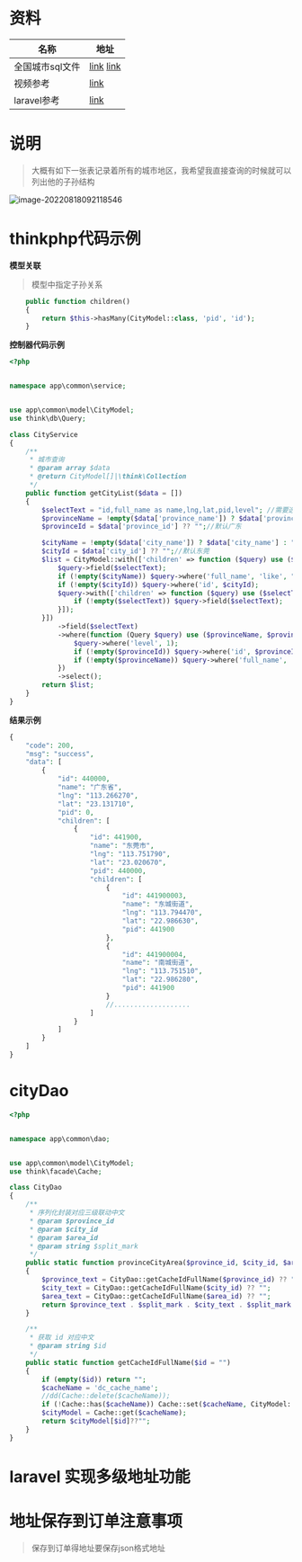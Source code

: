 # 资料

| 名称            | 地址                                                         |
| --------------- | ------------------------------------------------------------ |
| 全国城市sql文件 | [link](https://www.aliyundrive.com/s/ddyBnb8YTjA)  [link](https://area.site/china) |
| 视频参考        | [link](https://www.bilibili.com/video/BV1Fp4y1b7eo?p=50&vd_source=7e2da9cd24687b8e4931e62248cb1ed4) |
| laravel参考     | [link](https://learnku.com/courses/laravel-shop/8.x/list-of-receiving-addresses/10083) |

#  说明

> 大概有如下一张表记录着所有的城市地区，我希望我直接查询的时候就可以列出他的子孙结构

![image-20220818092118546](https://yaoliuyang-blog-images.oss-cn-beijing.aliyuncs.com/blogImages/image-20220818092118546.png)

# thinkphp代码示例

**模型关联**

> 模型中指定子孙关系

```php
    public function children()
    {
        return $this->hasMany(CityModel::class, 'pid', 'id');
    }
```

**控制器代码示例**

```php
<?php


namespace app\common\service;


use app\common\model\CityModel;
use think\db\Query;

class CityService
{
    /**
     * 城市查询
     * @param array $data
     * @return CityModel[]|\think\Collection
     */
    public function getCityList($data = [])
    {
        $selectText = "id,full_name as name,lng,lat,pid,level"; //需要选择的字段
        $provinceName = !empty($data['province_name']) ? $data['province_name'] : "";//默认广东
        $provinceId = $data['province_id'] ?? "";//默认广东

        $cityName = !empty($data['city_name']) ? $data['city_name'] : "";//默认东莞
        $cityId = $data['city_id'] ?? "";//默认东莞
        $list = CityModel::with(['children' => function ($query) use ($selectText, $cityName, $cityId) {
            $query->field($selectText);
            if (!empty($cityName)) $query->where('full_name', 'like', "%{$cityName}%");
            if (!empty($cityId)) $query->where('id', $cityId);
            $query->with(['children' => function ($query) use ($selectText) {
                if (!empty($selectText)) $query->field($selectText);
            }]);
        }])
            ->field($selectText)
            ->where(function (Query $query) use ($provinceName, $provinceId) {
                $query->where('level', 1);
                if (!empty($provinceId)) $query->where('id', $provinceId);
                if (!empty($provinceName)) $query->where('full_name', 'like', "%{$provinceName}%");
            })
            ->select();
        return $list;
    }
}
```

**结果示例**

```php
{
    "code": 200,
    "msg": "success",
    "data": [
        {
            "id": 440000,
            "name": "广东省",
            "lng": "113.266270",
            "lat": "23.131710",
            "pid": 0,
            "children": [
                {
                    "id": 441900,
                    "name": "东莞市",
                    "lng": "113.751790",
                    "lat": "23.020670",
                    "pid": 440000,
                    "children": [
                        {
                            "id": 441900003,
                            "name": "东城街道",
                            "lng": "113.794470",
                            "lat": "22.986630",
                            "pid": 441900
                        },
                        {
                            "id": 441900004,
                            "name": "南城街道",
                            "lng": "113.751510",
                            "lat": "22.986280",
                            "pid": 441900
                        }
                        //...................
                    ]
                }
            ]
        }
    ]
}
```

# cityDao

```php
<?php


namespace app\common\dao;


use app\common\model\CityModel;
use think\facade\Cache;

class CityDao
{
    /**
     * 序列化封装对应三级联动中文
     * @param $province_id
     * @param $city_id
     * @param $area_id
     * @param string $split_mark
     */
    public static function provinceCityArea($province_id, $city_id, $area_id, $split_mark = '-')
    {
        $province_text = CityDao::getCacheIdFullName($province_id) ?? "";
        $city_text = CityDao::getCacheIdFullName($city_id) ?? "";
        $area_text = CityDao::getCacheIdFullName($area_id) ?? "";
        return $province_text . $split_mark . $city_text . $split_mark . $area_text;
    }

    /**
     * 获取 id 对应中文
     * @param string $id
     */
    public static function getCacheIdFullName($id = "")
    {
        if (empty($id)) return "";
        $cacheName = 'dc_cache_name';
        //dd(Cache::delete($cacheName));
        if (!Cache::has($cacheName)) Cache::set($cacheName, CityModel::select()->column('full_name', 'id'));
        $cityModel = Cache::get($cacheName);
        return $cityModel[$id]??"";
    }
}
```



# laravel 实现多级地址功能

# 地址保存到订单注意事项

> 保存到订单得地址要保存json格式地址

